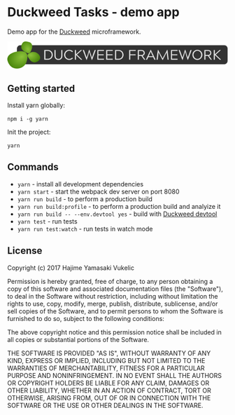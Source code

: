 # Duckweed Tasks - demo app

Demo app for the [Duckweed](https://github.com/foxbunny/duckweed) microframework.

[![Duckweed badge](src/shared/duckweed-badge.svg)](https://github.com/foxbunny/duckweed)

## Getting started

Install yarn globally:

```shell
npm i -g yarn
```

Init the project:

```shell
yarn
```

## Commands

- `yarn` - install all development dependencies
- `yarn start` - start the webpack dev server on port 8080
- `yarn run build` - to perform a production build
- `yarn run build:profile` - to perform a production build and analyize it
- `yarn run build -- --env.devtool yes` - build with [Duckweed
  devtool](https://github.com/foxbunny/duckweed-devtool)
- `yarn test` - run tests
- `yarn run test:watch` - run tests in watch mode

## License

Copyright (c) 2017 Hajime Yamasaki Vukelic

Permission is hereby granted, free of charge, to any person obtaining a copy of
this software and associated documentation files (the "Software"), to deal in
the Software without restriction, including without limitation the rights to
use, copy, modify, merge, publish, distribute, sublicense, and/or sell copies of
the Software, and to permit persons to whom the Software is furnished to do so,
subject to the following conditions:

The above copyright notice and this permission notice shall be included in all
copies or substantial portions of the Software.

THE SOFTWARE IS PROVIDED "AS IS", WITHOUT WARRANTY OF ANY KIND, EXPRESS OR
IMPLIED, INCLUDING BUT NOT LIMITED TO THE WARRANTIES OF MERCHANTABILITY, FITNESS
FOR A PARTICULAR PURPOSE AND NONINFRINGEMENT. IN NO EVENT SHALL THE AUTHORS OR
COPYRIGHT HOLDERS BE LIABLE FOR ANY CLAIM, DAMAGES OR OTHER LIABILITY, WHETHER
IN AN ACTION OF CONTRACT, TORT OR OTHERWISE, ARISING FROM, OUT OF OR IN
CONNECTION WITH THE SOFTWARE OR THE USE OR OTHER DEALINGS IN THE SOFTWARE.
